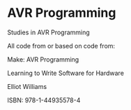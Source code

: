 # AVR Programming
Studies in AVR Programming


All code from or based on code from:

Make: AVR Programming

Learning to Write Software for Hardware

Elliot Williams

ISBN: 978-1-44935578-4

